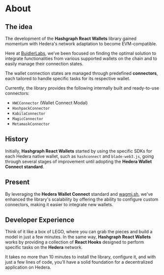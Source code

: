 # About

## The idea

The development of the **Hashgraph React Wallets** library gained momentum with Hedera's network adaptation to become EVM-compatible.

Here at [BuidlerLabs](https://buidlerlabs.com/), we’ve been focused on finding the optimal solution to integrate functionalities from various supported wallets on the chain and to easily manage their connection states.

The wallet connection states are managed through predefined **connectors**, each tailored to handle specific tasks for its respective wallet.

Currently, the library provides the following internally built and ready-to-use connectors:

- `HWCConnector` (Wallet Connect Modal)
- `HashpackConnector`
- `KabilaConnector`
- `MagicConnector`
- `MetamaskConnector`

## History

Initially, **Hashgraph React Wallets** started by using the specific SDKs for each Hedera native wallet, such as `hashconnect` and `blade-web3.js`, going through several stages of improvement until adopting the **Hedera Wallet Connect standard**.

## Present

By leveraging the **Hedera Wallet Connect** standard and [wagmi.sh](https://wagmi.sh/), we've enhanced the library's scalability by offering the ability to configure custom connectors, making it easier to integrate new wallets.

## Developer Experience

Think of it like a box of LEGO, where you can grab the pieces and build a model in just a few minutes. In the same way, **Hashgraph React Wallets** works by providing a collection of **React Hooks** designed to perform specific tasks on the **Hedera** network.

It takes no more than 10 minutes to install the library, configure it, and with just a few lines of code, you’ll have a solid foundation for a decentralized application on Hedera.
